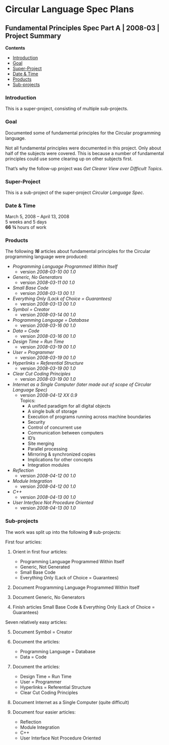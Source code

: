 ﻿Circular Language Spec Plans
============================

Fundamental Principles Spec Part A | 2008-03 | Project Summary
--------------------------------------------------------------

__Contents__

- [Introduction](#introduction)
- [Goal](#goal)
- [Super-Project](#super-project)
- [Date & Time](#date--time)
- [Products](#products)
- [Sub-projects](#sub-projects)

### Introduction

This is a super-project, consisting of multiple sub-projects.

### Goal

Documented some of fundamental principles for the Circular programming language.

Not all fundamental principles were documented in this project. Only about half of the subjects were covered. This is because a number of fundamental principles could use some clearing up on other subjects first.

That’s why the follow-up project was *Get Clearer View over Difficult Topics*.

### Super-Project

This is a sub-project of the super-project *Circular Language Spec*.

### Date & Time

March 5, 2008 – April 13, 2008  
5 weeks and 5 days  
__66 ¾__ hours of work

### Products

The following __*16*__ articles about fundamental principles for the Circular programming language were produced:

- *Programming Language Programmed Within Itself* 
    - version  *2008-03-10 00  1.0*
- *Generic, No Generators*
    - version  *2008-03-11 00  1.0*
- *Small Base Code*
    - version  *2008-03-13 00  1.1* 
- *Everything Only (Lack of Choice = Guarantees)*
    - version  *2008-03-13 00  1.0*
- *Symbol = Creator*
    - version  *2008-03-14 00  1.0*
- *Programming Language = Database*
    - version  *2008-03-16 00  1.0*
- *Data = Code*
    - version  *2008-03-16 00  1.0*
- *Design Time = Run Time*
    - version  *2008-03-19 00  1.0*
- *User = Programmer*
    - version  *2008-03-19 00  1.0*
- *Hyperlinks = Referential Structure*
    - version  *2008-03-19 00  1.0*
- *Clear Cut Coding Principles*
    - version  *2008-03-19 00  1.0*
- *Internet as a Single Computer (later made out of scope of Circular Language Spec)*
    - version  *2008-04-12 XX  0.9*  
        Topics:
        - A unified paradigm for all digital objects
        - A single bulk of storage
        - Execution of programs running across machine boundaries
        - Security
        - Control of concurrent use
        - Communication between computers
        - ID’s
        - Site merging
        - Parallel processing
        - Mirroring & synchronized copies
        - Implications for other concepts
        - Integration modules
- *Reflection*
    - version  *2008-04-12 00  1.0* 
- *Module Integration*
    - version  *2008-04-12 00  1.0* 
- *C++*
    - version  *2008-04-13 00  1.0*  
- *User Interface Not Procedure Oriented*
    - version  *2008-04-13 00  1.0* 


### Sub-projects

The work was split up into the following __*9*__ sub-projects:

First four articles:

1. Orient in first four articles:

    - Programming Language Programmed Within Itself
    - Generic, Not Generated
    - Small Base Code
    - Everything Only (Lack of Choice = Guarantees)

2. Document Programming Language Programmed Within Itself

3. Document Generic, No Generators

4. Finish articles Small Base Code & Everything Only (Lack of Choice = Guarantees)

Seven relatively easy articles:

5. Document Symbol = Creator

6. Document the articles:

    - Programming Language = Database
    - Data = Code

7. Document the articles:

    - Design Time = Run Time
    - User = Programmer
    - Hyperlinks = Referential Structure
    - Clear Cut Coding Principles

8. Document Internet as a Single Computer (quite difficult)

9. Document four easier articles:

   - Reflection
   - Module Integration
   - C++
   - User Interface Not Procedure Oriented
